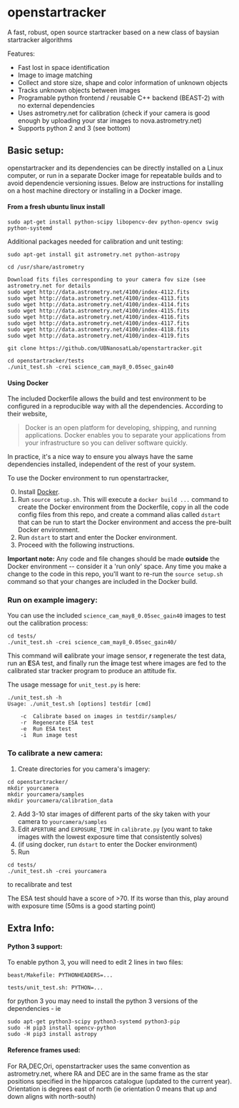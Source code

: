 # openstartracker
A fast, robust, open source startracker based on a new class of baysian startracker algorithms

Features:

* Fast lost in space identification
* Image to image matching
* Collect and store size, shape and color information of unknown objects
* Tracks unknown objects between images
* Programable python frontend / reusable C++ backend (BEAST-2) with no external dependencies 
* Uses astrometry.net for calibration (check if your camera is good enough by uploading your star images to nova.astrometry.net)
* Supports python 2 and 3 (see bottom)

## Basic setup:

openstartracker and its dependencies can be directly installed on a Linux computer, or run in a separate Docker image
for repeatable builds and to avoid dependencie versioning issues. Below are instructions for installing on a host machine directory
or installing in a Docker image.

#### From a fresh ubuntu linux install
```
sudo apt-get install python-scipy libopencv-dev python-opencv swig python-systemd
```

Additional packages needed for calibration and unit testing:
~~~~
sudo apt-get install git astrometry.net python-astropy

cd /usr/share/astrometry

Download fits files corresponding to your camera fov size (see astrometry.net for details
sudo wget http://data.astrometry.net/4100/index-4112.fits
sudo wget http://data.astrometry.net/4100/index-4113.fits
sudo wget http://data.astrometry.net/4100/index-4114.fits
sudo wget http://data.astrometry.net/4100/index-4115.fits
sudo wget http://data.astrometry.net/4100/index-4116.fits
sudo wget http://data.astrometry.net/4100/index-4117.fits
sudo wget http://data.astrometry.net/4100/index-4118.fits
sudo wget http://data.astrometry.net/4100/index-4119.fits

git clone https://github.com/UBNanosatLab/openstartracker.git

cd openstartracker/tests
./unit_test.sh -crei science_cam_may8_0.05sec_gain40
~~~~

#### Using Docker
The included Dockerfile allows the build and test environment to be configured in a reproducible way with all the dependencies.
According to their website,
> Docker is an open platform for developing, shipping, and running applications. Docker enables you to separate your applications from your infrastructure so you can deliver software quickly.

In practice, it's a nice way to ensure you always have the same dependencies installed, independent of the rest of your system.

To use the Docker environment to run openstartracker,

0. Install [Docker](https://docs.docker.com/get-docker/).
1. Run `source setup.sh`. This will execute a `docker build ...` command to create the Docker environment from the Dockerfile, copy
in all the code config files from this repo, 
and create a command alias called `dstart` that can be run to start the Docker environment and access the pre-built Docker environment.
2. Run `dstart` to start and enter the Docker environment.
3. Proceed with the following instructions.

**Important note:** Any code and file changes should be made **outside** the Docker environment -- consider it a 'run only' space.
Any time you make a change to the code in this repo, you'll want to re-run the `source setup.sh` command so that your changes are
included in the Docker build.

### Run on example imagery:
You can use the included `science_cam_may8_0.05sec_gain40` images to test out the calibration process:

```
cd tests/
./unit_test.sh -crei science_cam_may8_0.05sec_gain40/
```

This command will **c**alibrate your image sensor, **r** regenerate the test data, run an **E**SA test, and finally run the **i**mage test where images are fed to the calibrated star tracker program to produce an attitude fix.

The usage message for `unit_test.py` is here:
```
./unit_test.sh -h
Usage: ./unit_test.sh [options] testdir [cmd]

	-c	Calibrate based on images in testdir/samples/
	-r	Regenerate ESA test
	-e	Run ESA test
	-i	Run image test
```

### To calibrate a new camera:
1. Create directories for you camera's imagery:
~~~~
cd openstartracker/
mkdir yourcamera
mkdir yourcamera/samples
mkdir yourcamera/calibration_data
~~~~
2. Add 3-10 star images of different parts of the sky taken with your camera to `yourcamera/samples`
3. Edit `APERTURE` and `EXPOSURE_TIME` in `calibrate.py` (you want to take images with the lowest exposure time that consistently solves)
4. (if using docker, run `dstart` to enter the Docker environment)
5. Run 
  ```
  cd tests/
  ./unit_test.sh -crei yourcamera
  ```
  to recalibrate and test

The ESA test should have a score of >70. If its worse than this, play around with exposure time (50ms is a good starting point)


## Extra Info:

#### Python 3 support:

To enable python 3, you will need to edit 2 lines in two files:

`beast/Makefile: PYTHONHEADERS=...` 

`tests/unit_test.sh: PYTHON=...`

for python 3 you may need to install the python 3 versions of the dependencies - ie

~~~~
sudo apt-get python3-scipy python3-systemd python3-pip
sudo -H pip3 install opencv-python
sudo -H pip3 install astropy
~~~~

#### Reference frames used:

For RA,DEC,Ori, openstartracker uses the same convention as astrometry.net, where RA and DEC are in the same frame as the star positions specified in the hipparcos catalogue (updated to the current year). Orientation is degrees east of north (ie orientation 0 means that up and down aligns with north-south)

